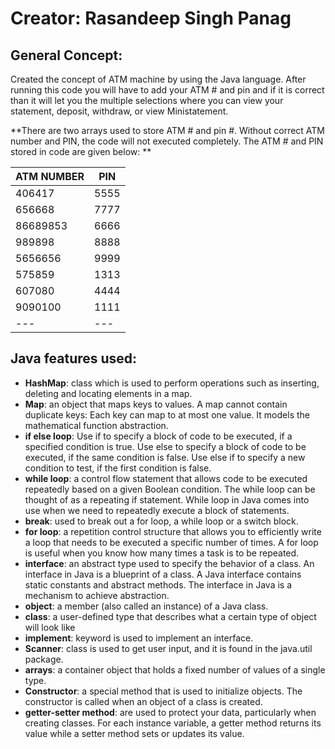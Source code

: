 # Creator: Rasandeep Singh Panag

## General Concept:
Created the concept of ATM machine by using the Java language. After running this code you will have to add your ATM # and pin and if it is correct than it will let you the multiple selections where you can view your statement, deposit, withdraw, or view Ministatement.

**There are two arrays used to store ATM # and pin #. Without correct ATM number and PIN, the code will not executed completely. The ATM # and PIN stored in code are given below: **

| ATM NUMBER | PIN |
| --- | --- |
| 406417 | 5555 |
| 656668 | 7777 |
| 86689853 | 6666 |
| 989898 | 8888 |
| 5656656 | 9999 |
| 575859 | 1313 |
| 607080 | 4444 |
| 9090100 | 1111 |
| --- | --- |

## Java features used:

- **HashMap**: class which is used to perform operations such as inserting, deleting and locating elements in a map.
- **Map**: an object that maps keys to values. A map cannot contain duplicate keys: Each key can map to at most one value. It models the mathematical function abstraction.  
- **if else loop**: Use if to specify a block of code to be executed, if a specified condition is true. Use else to specify a block of code to be executed, if the same condition is false. Use else if to specify a new condition to test, if the first condition is false.  
- **while loop**: a control flow statement that allows code to be executed repeatedly based on a given Boolean condition. The while loop can be thought of as a repeating if statement. While loop in Java comes into use when we need to repeatedly execute a block of statements.  
- **break**: used to break out a for loop, a while loop or a switch block.  
- **for loop**: a repetition control structure that allows you to efficiently write a loop that needs to be executed a specific number of times. A for loop is useful when you know how many times a task is to be repeated.  
- **interface**: an abstract type used to specify the behavior of a class. An interface in Java is a blueprint of a class. A Java interface contains static constants and abstract methods. The interface in Java is a mechanism to achieve abstraction.
- **object**: a member (also called an instance) of a Java class.  
- **class**: a user-defined type that describes what a certain type of object will look like
- **implement**: keyword is used to implement an interface.  
- **Scanner**: class is used to get user input, and it is found in the java.util package.  
- **arrays**: a container object that holds a fixed number of values of a single type.
- **Constructor**: a special method that is used to initialize objects. The constructor is called when an object of a class is created.  
- **getter-setter method**: are used to protect your data, particularly when creating classes. For each instance variable, a getter method returns its value while a setter method sets or updates its value.  

